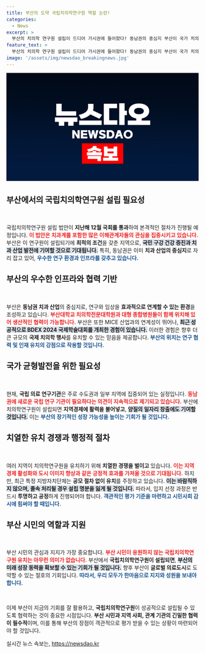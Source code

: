 ```yaml
---
title: 부산의 도약 국립치의학연구원 역할 논란!
categories:
  - News
excerpt: >
  부산의 치의학 연구원 설립이 드디어 가시권에 들어왔다! 동남권의 중심지 부산이 국가 치의학 발전의 핵심 역할을 맡을 준비가 한창이다. 시민의 지지가 뒷받침된다면, 부산은 글로벌 의료도시로 도약할 기회를 맞이할 것이다!
feature_text: >
  부산의 치의학 연구원 설립이 드디어 가시권에 들어왔다! 동남권의 중심지 부산이 국가 치의학 발전의 핵심 역할을 맡을 준비가 한창이다. 시민의 지지가 뒷받침된다면, 부산은 글로벌 의료도시로 도약할 기회를 맞이할 것이다!
image: '/assets/img/newsdao_breakingnews.jpg'
---
```


<p><img src="/assets/img/newsdao_breakingnews.jpg" alt="flaretime 속보" /></p>

<h2 data-ke-size="size26">부산에서의 국립치의학연구원 설립 필요성</h2>

<p data-ke-size="size16">&nbsp;</p>

<p>국립치의학연구원 설립 법안이 <strong>지난해 12월 국회를 통과</strong>하여 본격적인 절차가 진행될 예정입니다. <b><span style="color: #ee2323;">이 법안은 치과계를 포함한 많은 이해관계자들의 관심을 집중시키고 있습니다.</span></b> 부산은 이 연구원이 설립되기에 <strong>최적의 조건</strong>을 갖춘 지역으로, <b><span style="background-color: #21538527;">국민 구강 건강 증진과 치과 산업 발전에 기여할 것으로 기대됩니다.</span></b> 특히, 동남권은 이미 <strong>치과 산업의 중심지</strong>로 자리 잡고 있어, <b><span style="color: #1a5490;">우수한 연구 환경과 인프라를 갖추고 있습니다.</span></b> </p>

<h2 data-ke-size="size26">부산의 우수한 인프라와 협력 기반</h2>

<p data-ke-size="size16">&nbsp;</p>

<p>부산은 <strong>동남권 치과 산업</strong>의 중심지로, 연구와 임상을 <strong>효과적으로 연계할 수 있는 환경</strong>을 조성하고 있습니다. <b><span style="color: #ee2323;">부산대학교 치의학전문대학원과 대형 종합병원들이 함께 위치해 있어 생산적인 협력이 가능합니다.</span></b> 부산은 또한 MICE 산업과의 연계성이 뛰어나, <b><span style="background-color: #21538527;">최근 성공적으로 BDEX 2024 국제학술대회를 개최한 경험이 있습니다.</span></b> 이러한 경험은 향후 더 큰 규모의 <strong>국제 치의학 행사</strong>를 유치할 수 있는 믿음을 제공합니다. <b><span style="color: #1a5490;">부산의 위치는 연구 협력 및 인재 유치의 강점으로 작용할 것입니다.</span></b></p>

<h2 data-ke-size="size26">국가 균형발전을 위한 필요성</h2>

<p data-ke-size="size16">&nbsp;</p>

<p>현재, <strong>국립 의료 연구기관</strong>은 주로 수도권과 일부 지역에 집중되어 있는 실정입니다. <b><span style="color: #ee2323;">동남권에 새로운 국립 연구 기관이 필요하다는 의견이 지속적으로 제기되고 있습니다.</span></b> 부산에 치의학연구원이 설립되면 <strong>지역경제에 활력을 불어넣고</strong>, <b><span style="background-color: #21538527;">양질의 일자리 창출에도 기여할 것입니다.</span></b> 이는 <b><span style="color: #1a5490;">부산의 장기적인 성장 가능성을 높이는 기회가 될 것입니다.</span></b></p>

<h2 data-ke-size="size26">치열한 유치 경쟁과 행정적 절차</h2>

<p data-ke-size="size16">&nbsp;</p>

<p>여러 지역이 치의학연구원을 유치하기 위해 <strong>치열한 경쟁을 벌이고</strong> 있습니다. <b><span style="color: #ee2323;">이는 지역 경제 활성화와 도시 이미지 향상과 같은 긍정적 효과를 가져올 것으로 기대됩니다.</span></b> 하지만, 최근 특정 지방자치단체는 <strong>공모 절차 없이 유치</strong>를 주장하고 있습니다. <b><span style="background-color: #21538527;">이는 바람직하지 않으며, 졸속 처리될 경우 설립 명분을 잃게 될 것입니다.</span></b> 따라서, 입지 선정 과정은 반드시 <strong>투명하고 공정</strong>하게 진행되어야 합니다. <b><span style="color: #1a5490;">객관적인 평가 기준을 마련하고 시민사회 감시에 힘써야 할 때입니다.</span></b></p>

<h2 data-ke-size="size26">부산 시민의 역할과 지원</h2>

<p data-ke-size="size16">&nbsp;</p>

<p>부산 시민의 관심과 지지가 가장 중요합니다. <b><span style="color: #ee2323;">부산 시민이 응원하지 않는 국립치의학연구원 유치는 아무런 의미가 없습니다.</span></b> 부산에서 <strong>국립치의학연구원이 설립되면</strong>, <b><span style="background-color: #21538527;">부산의 미래 성장 동력을 확보할 수 있는 기회가 될 것입니다.</span></b> 향후 부산이 <strong>글로벌 의료도시</strong>로 도약할 수 있는 절호의 기회입니다. <b><span style="color: #1a5490;">따라서, 우리 모두가 한마음으로 지지와 성원을 보내야 합니다.</span></b></p>

<p data-ke-size="size16">&nbsp;</p>

<p>이제 부산이 지금의 기회를 잘 활용하고, <strong>국립치의학연구원</strong>이 성공적으로 설립될 수 있도록 협력하는 것이 중요한 시점입니다. <strong>부산 시민과 지역 사회, 관계 기관의 긴밀한 협력이 필수적</strong>이며, 이를 통해 부산의 장점이 객관적으로 평가 받을 수 있는 상황이 마련되어야 할 것입니다.</p>
실시간 뉴스 속보는, <a href="https://newsdao.kr" rel="dofollow">https://newsdao.kr</a>


